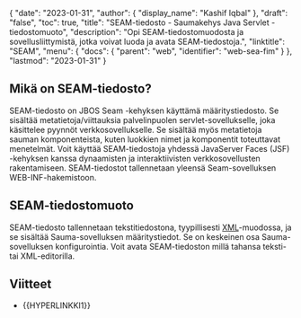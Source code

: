 {
  "date": "2023-01-31",
  "author": {
    "display_name": "Kashif Iqbal"
},
  "draft": "false",
  "toc": true,
  "title": "SEAM-tiedosto - Saumakehys Java Servlet -tiedostomuoto",
  "description": "Opi SEAM-tiedostomuodosta ja sovellusliittymistä, jotka voivat luoda ja avata SEAM-tiedostoja.",
  "linktitle": "SEAM",
  "menu": {
    "docs": {
      "parent": "web",
      "identifier": "web-sea-fim"
}
},
  "lastmod": "2023-01-31"
}

## Mikä on SEAM-tiedosto?

SEAM-tiedosto on JBOS Seam -kehyksen käyttämä määritystiedosto. Se sisältää metatietoja/viittauksia palvelinpuolen servlet-sovellukselle, joka käsittelee pyynnöt verkkosovellukselle. Se sisältää myös metatietoja sauman komponenteista, kuten luokkien nimet ja komponentit toteuttavat menetelmät. Voit käyttää SEAM-tiedostoja yhdessä JavaServer Faces (JSF) -kehyksen kanssa dynaamisten ja interaktiivisten verkkosovellusten rakentamiseen. SEAM-tiedostot tallennetaan yleensä Seam-sovelluksen WEB-INF-hakemistoon.

## SEAM-tiedostomuoto

SEAM-tiedosto tallennetaan tekstitiedostona, tyypillisesti [XML](/web/xml/)-muodossa, ja se sisältää Sauma-sovelluksen määritystiedot. Se on keskeinen osa Sauma-sovelluksen konfigurointia. Voit avata SEAM-tiedoston millä tahansa teksti- tai XML-editorilla.

## Viitteet ##

- {{HYPERLINKKI1}}


